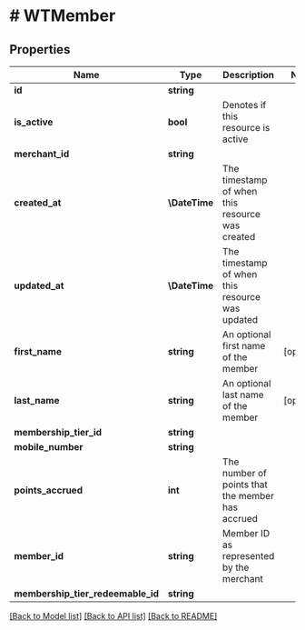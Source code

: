 # # WTMember

## Properties

Name | Type | Description | Notes
------------ | ------------- | ------------- | -------------
**id** | **string** |  |
**is_active** | **bool** | Denotes if this resource is active |
**merchant_id** | **string** |  |
**created_at** | **\DateTime** | The timestamp of when this resource was created |
**updated_at** | **\DateTime** | The timestamp of when this resource was updated |
**first_name** | **string** | An optional first name of the member | [optional]
**last_name** | **string** | An optional last name of the member | [optional]
**membership_tier_id** | **string** |  |
**mobile_number** | **string** |  |
**points_accrued** | **int** | The number of points that the member has accrued |
**member_id** | **string** | Member ID as represented by the merchant |
**membership_tier_redeemable_id** | **string** |  |

[[Back to Model list]](../../README.md#models) [[Back to API list]](../../README.md#endpoints) [[Back to README]](../../README.md)
